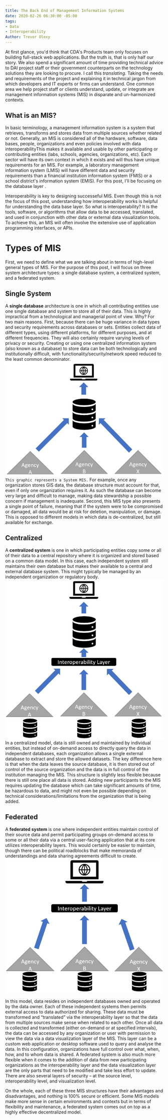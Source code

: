```yaml
---
title: The Back End of Management Information Systems
date: 2020-02-26 06:30:00 -05:00
tags:
- Data
- Interoperability
Author: Trevor Olexy
---
```


At first glance, you'd think that CDA's Products team only focuses on building full-stack web applications. But the truth is, that is only half our story. We also spend a significant amount of time providing technical advice to DAI project staff or their government counterparts on the technology solutions they are looking to procure. I call this *translating.* Taking  the needs and requirements of the project and explaining it in technical jargon from which developers and IT experts or firms can understand. One common area we help project staff or clients understand, update, or integrate are management information systems (MIS) in  disparate and un-harmonized contexts.

<!--more-->

## What is an MIS?

In basic terminology, a management information system is a system that retrieves, transforms and stores data from multiple sources whether related or not. Generally, an MIS is considered all of the hardware, software, data bases, people, organizations and even policies involved with data interoperabilityThis makes it available and usable by other participating or contributing entities (labs, schools, agencies, organizations, etc). Each sector will have its own context in which it exists and will thus have unique requirements for an MIS. For example, a laboratory management information system (LMIS) will have different data and security requirements than a financial institution information system (FMIS) or a school district's information system (EMIS). For this post, I'll be focusing on the database layer .

Interoperability is key to designing successeful MIS. Even though this is not the focus of this post, understanding how interoperability works is helpful for understanding the data base layer.  So what is interoperability? It is the  tools, software, or algorithms that allow data to be accessed, translated, and used in conjunction with other data or external data visualization tools.  To achieve this, an MIS will often involve the extensive use of application programming interfaces, or APIs.

# **Types of MIS**

First, we need to define what we are talking about in terms of high-level general types of MIS. For the purpose of this post, I will focus on three system architecture types: a single database system, a centralized system, and a federated system.

## Single System

A **single database** architecture is one in which all contributing entities use one single database and system to store all of their data. This is highly impractical from a technological and managerial point of view. Why? For two main reasons. First, because there can be huge variance in data types and security requirements across databases or sets. Entities collect data of different types, using different platforms, for different purposes, and at different frequencies. They will also certainly require varying levels of privacy or security. Creating or using one centralized information system (also known as a database) to store data can be both technologically and institutionally difficult, with functionality/security/network speed reduced to the least common denominator.
![singlesystem.png](/uploads/singlesystem.png)`This graphic represents a System MIS.`
 For example, once any organization stores GIS data, the database structure must account for that, even if only one organization requires it.  As such the database can become very large and difficult to manage, making data stewardship a possible concern if management is inadequate. Second, this MIS type also presents a single point of failure, meaning that if the system were to be compromised or damaged, all data would be at risk for deletion, manipulation, or damage. This is opposed to different models in which data is de-centralized, but still available for exchange.

## Centralized

A **centralized system** is one in which participating entities copy some or all of their data to a central repository where it is organized and stored based on a common data model. In this case, each independent system still maintains their own database but makes their available  to a central and external database system. This might typically be managed by an independent organization or regulatory body. ![centralized.png](/uploads/centralized.png)
In a centralized model, data is still owned and maintained by individual entities, but instead of on-demand access to directly query the data in independent databases, each organization allows a single external database to extract and store the allowed datasets. The key difference here is that when the data leaves the source database, it is then stored out of control of the source organization and the data is in full control of the institution managing the MIS. This structure is slightly less flexible because there is still one place all data is stored. Adding new participants to the MIS requires updating the database which can take significant amounts of time, be hazardous to data, and might not even be possible depending on technical considerations/limitations from the organization that is being added.

## Federated

A **federated system** is one where independent entities maintain control of their source data and permit participating groups on-demand access to some or all their data via a central user-facing application that at its core utilizes interoperability layers. This would certainly be easier to maintain, though there can be political roadblocks that make memoranda of understandings and data sharing agreements difficult to create.![federated.png](/uploads/federated.png)

In this model, data resides on independent databases owned and operated by the data owner. Each of these independent systems then permits external access to data authorized for sharing. These data must be transformed and “translated” via the interoperability layer so that the data from multiple sources make sense when related to each other.  Once all data is collected and transformed (either on-demand or at specified intervals), the data can be accessed by any organization or user with permission to view the data via a data visualization layer of the MIS. This layer can be a custom web application or desktop software used to query and analyse the data.  In this configuration, organizations have full control over what, when, how, and to whom data is shared. A federated system is also much more flexible when it comes to the addition of data from new participating organizations as the interoperability layer and the data visualization layer are the only parts that need to be modified and take less effort to update. There are also several layers of security – at the source level, interoperability level, and visualization level.

On the whole, each of these three MIS structures have their advantages and disadvantages, and nothing is 100% secure or efficient. Some MIS models make more sense in certain environments and contexts but in terms of flexibility and maintenance, a federated system comes out on top as a highly effective decentralized model.